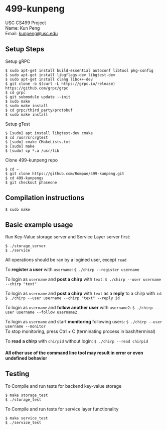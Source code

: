 # 499-kunpeng
USC CS499 Project  
Name: Kun Peng  
Email: kunpeng@usc.edu  

## Setup Steps
Setup gRPC

	$ sudo apt-get install build-essential autoconf libtool pkg-config
	$ sudo apt-get install libgflags-dev libgtest-dev
	$ sudo apt-get install clang libc++-dev
	$ git clone -b $(curl -L https://grpc.io/release) https://github.com/grpc/grpc
	$ cd grpc
	$ git submodule update --init
	$ sudo make
	$ sudo make install
	$ cd grpc/third_party/protobuf
	$ sudo make install

Setup gTest

	$ [sudo] apt install libgtest-dev cmake
	$ cd /usr/src/gtest
	$ [sudo] cmake CMakeLists.txt
	$ [sudo] make
	$ [sudo] cp *.a /usr/lib
	
Clone 499-kunpeng repo

    $ cd ~
    $ git clone https://github.com/Rompue/499-kunpeng.git
	$ cd 499-kunpengs
	$ git checkout phaseone


## Compilation instructions
	$ sudo make

## Basic example usage
Run Key-Value storage server and Service Layer server first:  

	$ ./storage_server
	$ ./service

All operations should be ran by a logined user, except `read`  

To **register a user** with `username`: `$ ./chirp --register username`   

To login as `username` and **post a chirp** with `text`: `$ ./chirp --user username --chirp "text"`  

To login as `username` and **post a chirp** with `text` as a **reply** to a chirp with `id`: `$ ./chirp --user username --chirp "text" --reply id`

To login as `username` and **follow another user** with `username2`: `$ ./chirp --user username --follow username2`   

To login as `username` and start **monitoring** following users: `$ ./chirp --user username --monitor`  
To stop monitoring, press Ctrl + C (terminating process in bash/terminal)

To **read a chirp** with `chirpid` without login: `$ ./chirp --read chirpid`   

#### All other use of the command line tool may result in error or even undefined behavior

## Testing

To Compile and run tests for backend key-value storage  

	$ make storage_test
	$ ./storage_test

To Compile and run tests for service layer functionality  

	$ make service_test
	$ ./service_test

